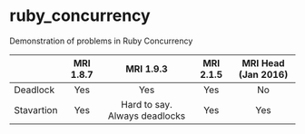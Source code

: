 # ruby_concurrency
Demonstration of problems in Ruby Concurrency

|            | MRI 1.8.7 |           MRI 1.9.3           | MRI 2.1.5 | MRI Head (Jan 2016) |
|------------|:---------:|:-----------------------------:|:---------:|:-------------------:|
| Deadlock   |    Yes    |              Yes              |    Yes    |          No         |
| Stavartion |    Yes    | Hard to say. Always deadlocks |    Yes    |         Yes         |
